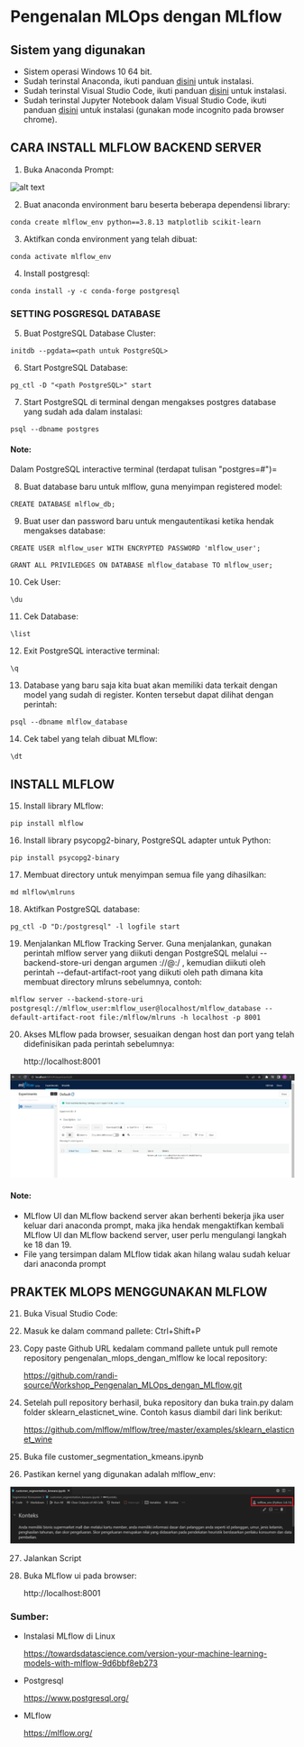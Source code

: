 # Pengenalan MLOps dengan MLflow

## Sistem yang digunakan
* Sistem operasi Windows 10 64 bit.
* Sudah terinstal Anaconda, ikuti panduan [disini](https://docs.anaconda.com/anaconda/install/windows/) untuk instalasi.
* Sudah terinstal Visual Studio Code, ikuti panduan [disini](https://code.visualstudio.com/docs/setup/windows) untuk instalasi.
* Sudah terinstal Jupyter Notebook dalam Visual Studio Code, ikuti panduan [disini](https://towardsdatascience.com/installing-jupyter-notebook-support-in-visual-studio-code-91887d644c5d) untuk instalasi (gunakan mode incognito pada browser chrome).

## CARA INSTALL MLFLOW BACKEND SERVER
1. Buka Anaconda Prompt:

![alt text](https://github.com/randi-source/Workshop_Pengenalan_MLOps_dengan_MLflow/blob/main/Picture/anaconda_prompt.jpeg)

2. Buat anaconda environment baru beserta beberapa dependensi library:
```console
conda create mlflow_env python==3.8.13 matplotlib scikit-learn
```
3. Aktifkan conda environment yang telah dibuat:
```console
conda activate mlflow_env
```
4. Install postgresql:
```console
conda install -y -c conda-forge postgresql
```

### SETTING POSGRESQL DATABASE

5. Buat PostgreSQL Database Cluster:
```console
initdb --pgdata=<path untuk PostgreSQL>
```
6. Start PostgreSQL Database:
```console
pg_ctl -D "<path PostgreSQL>" start
```
7. Start PostgreSQL di terminal dengan mengakses postgres database yang sudah ada dalam instalasi:
```console
psql --dbname postgres
```
#### Note:
Dalam PostgreSQL interactive terminal (terdapat tulisan "postgres=#")=

8. Buat database baru untuk mlflow, guna menyimpan registered model:
```psql
CREATE DATABASE mlflow_db;
```
9. Buat user dan password baru untuk mengautentikasi ketika hendak mengakses database:
```psql
CREATE USER mlflow_user WITH ENCRYPTED PASSWORD 'mlflow_user';
```
```psql
GRANT ALL PRIVILEDGES ON DATABASE mlflow_database TO mlflow_user;
```
10. Cek User:
```psql
\du
```
11. Cek Database:
```psql
\list
```

12. Exit PostgreSQL interactive terminal:
```psql
\q
```

13. Database yang baru saja kita buat akan memiliki data terkait dengan model yang sudah di register. Konten tersebut dapat dilihat dengan perintah:
```psql
psql --dbname mlflow_database
```

14. Cek tabel yang telah dibuat MLflow:
```psql
\dt
```


## INSTALL MLFLOW

15. Install library MLflow:
```console
pip install mlflow
```

16. Install library psycopg2-binary, PostgreSQL adapter untuk Python:
```console
pip install psycopg2-binary
```

17. Membuat directory untuk menyimpan semua file yang dihasilkan:
```console
md mlflow\mlruns
```

18. Aktifkan PostgreSQL database:
```console
pg_ctl -D "D:/postgresql" -l logfile start
```

19. Menjalankan MLflow Tracking Server. Guna menjalankan, gunakan perintah mlflow server yang diikuti dengan PostgreSQL melalui --backend-store-uri dengan argumen <dialec><driver>://<username><password>@<host>:<post>/<database> , kemudian diikuti oleh perintah --defaut-artifact-root yang diikuti oleh path dimana kita membuat directory mlruns sebelumnya, contoh:
```console
mlflow server --backend-store-uri postgresql://mlflow_user:mlflow_user@localhost/mlflow_database --default-artifact-root file:/mlflow/mlruns -h localhost -p 8001
```
  
20. Akses MLflow pada browser, sesuaikan dengan host dan port yang telah didefinisikan pada perintah sebelumnya:

    http://localhost:8001

![alt text](https://github.com/randi-source/Workshop_Pengenalan_MLOps_dengan_MLflow/blob/main/Picture/mlflow_ui.jpeg)

#### Note:

* MLflow UI dan MLflow backend server akan berhenti bekerja jika user keluar dari anaconda prompt, maka jika hendak mengaktifkan kembali MLflow UI dan MLflow backend server, user perlu mengulangi langkah ke 18 dan 19. 
* File yang tersimpan dalam MLflow tidak akan hilang walau sudah keluar dari anaconda prompt

## PRAKTEK MLOPS MENGGUNAKAN MLFLOW
  
21. Buka Visual Studio Code:

22. Masuk ke dalam command pallete:
Ctrl+Shift+P

23. Copy paste Github URL kedalam command pallete untuk pull remote repository pengenalan_mlops_dengan_mlflow ke local repository:
  
    https://github.com/randi-source/Workshop_Pengenalan_MLOps_dengan_MLflow.git

24. Setelah pull repository berhasil, buka repository dan buka train.py dalam folder sklearn_elasticnet_wine. Contoh kasus diambil dari link berikut:
  
    https://github.com/mlflow/mlflow/tree/master/examples/sklearn_elasticnet_wine

25. Buka file customer_segmentation_kmeans.ipynb 

26. Pastikan kernel yang digunakan adalah mlflow_env:

![alt text](https://github.com/randi-source/Workshop_Pengenalan_MLOps_dengan_MLflow/blob/main/Picture/mlflow_env_kernel.png)

27. Jalankan Script

28. Buka MLflow ui pada browser: 
  
    http://localhost:8001


### Sumber: 

* Instalasi MLflow di Linux
  
  https://towardsdatascience.com/version-your-machine-learning-models-with-mlflow-9d6bbf8eb273

* Postgresql 
  
  https://www.postgresql.org/
  
* MLflow
  
  https://mlflow.org/
